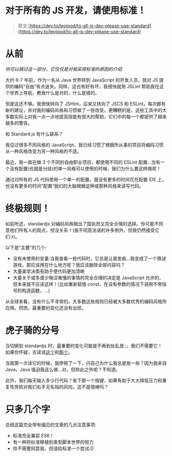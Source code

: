 # 对于所有的 JS 开发，请使用标准！

> 原文:[https://dev.to/leojpod/to-all-js-dev-please-use-standard](https://dev.to/leojpod/to-all-js-dev-please-use-standard)

# [](#once-upon-a-time)从前

*你可以跳过这一部分，它仅仅是对我采用标准的原因的介绍*

大约 6-7 年前，作为一名从 Java 世界转到 JavaScript 的开发人员，我对 JS 提供的编码“自由”有点迷失。同样，这也有好有坏，我很快就用 JSLint 帮助我在这个世界上导航，教我什么是对的，什么是错的。

但是这还不够。我很快转向了 JSHint，后来又转向了 JSCS 和 ESLint，每次都有新的建议，并对我的编码风格和习惯做了一些改变。更糟糕的是，这些工具中的大多数实际上对我一点一点地提高技能有很大的帮助，它们中的每一个都提供了越来越多的警告。

和 Standard.js 有什么联系？

我见过很多不同风格的 JavaScript，我已经习惯了根据所从事的项目将编码习惯从一种风格改变为另一种风格的不适。

最近，我一直在做 3 个不同的自由职业项目，都使用不同的 ESLint 配置...当有一个没有配置(也就是分歧)的单一风格可以使用的时候，我们为什么要这样做呢！

通过对所有的 JS 代码使用一个单一的配置，就没有更多的时间花在配置 IDE 上，也没有更多的时间“配置”我们的大脑根据这种或那种风格来读写代码。

# [](#the-ultimate-rules)终极规则！

如前所述，standardjs 对编码风格做出了固执而又完全合理的选择。你可能不同意他们所有人的观点，但没关系！(我不同意法语的许多例外，但我仍然接受它们:x)。

以下是“主要”的几个:

*   没有未使用的变量:当我查看一些代码时，它总是让我发疯...我变成了一个猜谜游戏，那应该用在什么地方呢？我应该删除全部内容吗？
*   大量美学决策有助于使代码更加清晰
*   大量关于或多或少晦涩难懂的事情的完全合理的决定是 JavaScript 允许的，但本来就不应该这样！(比如重新赋值 const，在没有参数的情况下调用不带括号的构造函数，...)

从全球来看，没有什么不寻常的。大多数这些规则已经被大多数优秀的编码风格所应用。然而，最重要的变化还没有出现。

# [](#getting-ride-of-the-semicolon)虎子骑的分号

当切换到 standardjs 时，最重要的变化可能是不再到处乱放`;`。我们不需要它！如果你怀疑，去读读[这个](http://blog.izs.me/post/2353458699/an-open-letter-to-javascript-leaders-regarding)和[那个](http://inimino.org/~inimino/blog/javascript_semicolons)。

当我第一次读它的时候，我停顿了一下，问自己为什么我总是放一些？因为我来自 Java，Java 强迫我这么做...对，但除此之外呢？不知道。

此外，我们每天输入多少行代码？省下那一个按键，如果有助于大大降低压力和重复性劳损对我们右手无名指的风险。这不是很棒吗？

# [](#just-a-few-more-words)只多几个字

总结这篇完全带有偏见的文章的几点注意事项:

*   标准完全兼容 ES6！
*   有一种将标准移植到类型脚本世界的努力
*   你不需要同意我，但请给标准一个尝试:D